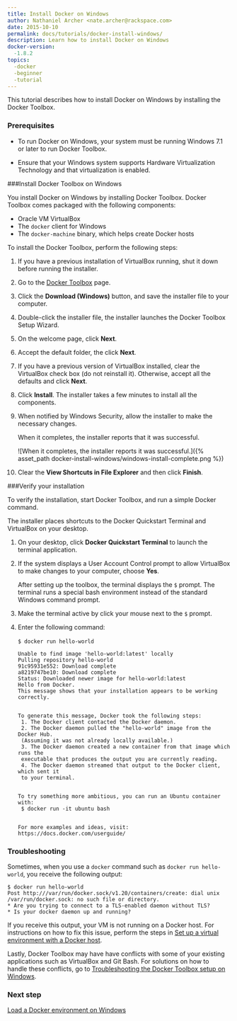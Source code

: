 ```yaml
---
title: Install Docker on Windows
author: Nathaniel Archer <nate.archer@rackspace.com>
date: 2015-10-10
permalink: docs/tutorials/docker-install-windows/
description: Learn how to install Docker on Windows
docker-version:
  -1.8.2
topics:
  -docker
  -beginner
  -tutorial
---
```


This tutorial describes how to install Docker on Windows by installing the Docker Toolbox.

### Prerequisites

* To run Docker on Windows, your system must be running Windows 7.1 or later to run Docker Toolbox.

* Ensure that your Windows system supports Hardware Virtualization Technology and that virtualization is enabled.

###Install Docker Toolbox on Windows

You install Docker on Windows by installing Docker Toolbox. Docker Toolbox comes packaged with the following components:

* Oracle VM VirtualBox
* The `docker` client for Windows
* The `docker-machine` binary, which helps create Docker hosts

To install the Docker Toolbox, perform the following steps:


1. If you have a previous installation of VirtualBox running, shut it down before running the installer.

2. Go to the [Docker Toolbox](https://www.docker.com/toolbox) page.

3. Click the **Download (Windows)** button, and save the installer file to your computer.

4. Double-click the installer file, the installer launches the Docker Toolbox Setup Wizard.

5. On the welcome page, click **Next**.

6. Accept the default folder, the click **Next**.

7. If you have a previous version of VirtualBox installed, clear the VirtualBox check box (do not reinstall it). Otherwise, accept all the defaults and click **Next**.

8. Click **Install**. 
    The installer takes a few minutes to install all the components.

9. When notified by Windows Security, allow the installer to make the necessary changes.

    When it completes, the installer reports that it was successful.

    ![When it completes, the installer reports it was successful.]({% asset_path docker-install-windows/windows-install-complete.png %})

11. Clear the **View Shortcuts in File Explorer** and then click **Finish**.

###Verify your installation

To verify the installation, start Docker Toolbox, and run a simple Docker command.

The installer places shortcuts to the Docker Quickstart Terminal and VirtualBox on your desktop.

1. On your desktop, click **Docker Quickstart Terminal** to launch the terminal application.

2. If the system displays a User Account Control prompt to allow VirtualBox to make changes to your computer, choose **Yes**.

    After setting up the toolbox, the terminal displays the ``$`` prompt. The terminal runs a special bash environment instead of the standard Windows command prompt.

3. Make the terminal active by click your mouse next to the ``$`` prompt.

4. Enter the following command:

    `$ docker run hello-world`
    ​
    ```
    Unable to find image 'hello-world:latest' locally
    Pulling repository hello-world
    91c95931e552: Download complete
    a8219747be10: Download complete
    Status: Downloaded newer image for hello-world:latest
    Hello from Docker.
    This message shows that your installation appears to be working correctly.
    ​
    ​
    To generate this message, Docker took the following steps:
     1. The Docker client contacted the Docker daemon.
     2. The Docker daemon pulled the "hello-world" image from the Docker Hub.
     (Assuming it was not already locally available.)
     3. The Docker daemon created a new container from that image which runs the
     executable that produces the output you are currently reading.
     4. The Docker daemon streamed that output to the Docker client, which sent it
     to your terminal.
    ​
    ​
    To try something more ambitious, you can run an Ubuntu container with:
     $ docker run -it ubuntu bash
    ​
    ​
    For more examples and ideas, visit:
    https://docs.docker.com/userguide/
   ```

### Troubleshooting

Sometimes, when you use a `docker` command such as `docker run hello-world`, you receive the following output:

```
$ docker run hello-world
Post http:///var/run/docker.sock/v1.20/containers/create: dial unix /var/run/docker.sock: no such file or directory.
* Are you trying to connect to a TLS-enabled daemon without TLS?
* Is your docker daemon up and running?
```

If you receive this output, your VM is not running on a Docker host. For instructions on how to fix this issue, perform the steps in [Set up a virtual environment with a Docker host](/docs/tutorials/set-up-docker-machine).

Lastly, Docker Toolbox may have have conflicts with some of your existing applications such as VirtualBox and Git Bash. For solutions on how to handle these conflicts, go to [Troubleshooting the Docker Toolbox setup on Windows](/docs/tutorials/troubleshooting-windos-docker-vm-startup/).

### Next step

[Load a Docker environment on Windows](/docs/tutorials/load-docker-environment-on-windows/)
